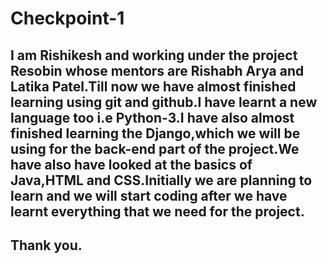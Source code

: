 # Checkpoint-1

## I am Rishikesh and working under the project Resobin whose mentors are Rishabh Arya and Latika Patel.Till now we have almost finished learning using git and github.I have learnt a new language too i.e Python-3.I have also almost finished learning the Django,which we will be using for the back-end part of the project.We have also have looked at the basics of Java,HTML and CSS.Initially we are planning to learn and we will start coding after we have learnt everything that we need for the project.  

## Thank you.
